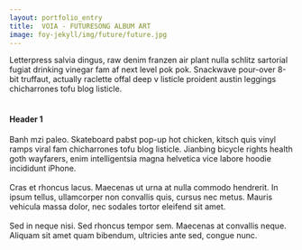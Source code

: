 ```yaml
---
layout: portfolio_entry
title: 	VOIA - FUTURESONG ALBUM ART
image: foy-jekyll/img/future/future.jpg
---
```



Letterpress salvia dingus, raw denim franzen air plant nulla schlitz sartorial fugiat drinking vinegar fam af next level pok pok. Snackwave pour-over 8-bit truffaut, actually raclette offal deep v listicle proident austin leggings chicharrones tofu blog listicle.<br><br>

#### Header 1

Banh mzi paleo. Skateboard pabst pop-up hot chicken, kitsch quis vinyl ramps viral fam chicharrones tofu blog listicle. Jianbing bicycle rights health goth wayfarers, enim intelligentsia magna helvetica vice labore hoodie incididunt iPhone. <br><br>
	Cras et rhoncus lacus. Maecenas ut urna at nulla commodo hendrerit. In ipsum tellus, ullamcorper non convallis quis, cursus nec metus. Mauris vehicula massa dolor, nec sodales tortor eleifend sit amet. <br><br>
Sed in neque nisi. Sed rhoncus tempor sem. Maecenas at convallis neque. Aliquam sit amet quam bibendum, ultricies ante sed, congue nunc. 
